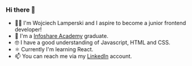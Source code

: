 ### Hi there 👋

- 🙍‍♂️ I'm Wojciech Lamperski and I aspire to become a junior frontend developer! <br/>
- 📝 I'm a [Infoshare Academy](https://infoshareacademy.com/) graduate. <br/>
- 🤓 I have a good understanding of Javascript, HTML and CSS.
- ⚛️ Currently I'm learning React. <br/>
- 📫 You can reach me via my [LinkedIn](https://www.linkedin.com/in/wojciech-lamperski/) account. <br/>

<!--
**WojciechLamperski/wojciechlamperski** is a ✨ _special_ ✨ repository because its `README.md` (this file) appears on your GitHub profile.

Here are some ideas to get you started:

- 🔭 I’m currently working on ...
- 🌱 I’m currently learning ...
- 👯 I’m looking to collaborate on ...
- 🤔 I’m looking for help with ...
- 💬 Ask me about ...
- 📫 How to reach me: ...
- 😄 Pronouns: ...
- ⚡ Fun fact: ...
-->
